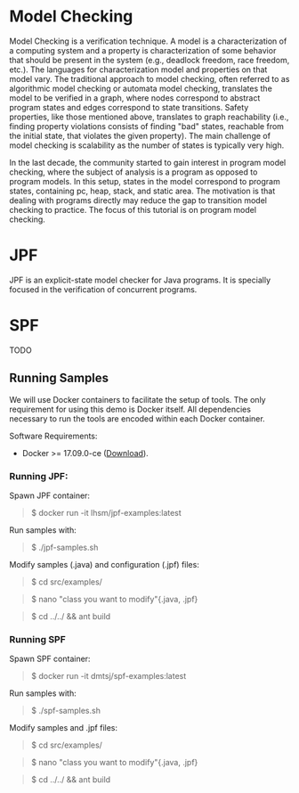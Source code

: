 # Model Checking

Model Checking is a verification technique. A model is a characterization of a computing system and a property is characterization of some behavior that should be present in the system (e.g., deadlock freedom, race freedom, etc.).  The languages for characterization model and properties on that model vary. The traditional approach to model checking, often referred to as algorithmic model checking or automata model checking, translates the model to be verified in a graph, where nodes correspond to abstract program states and edges correspond to state transitions. Safety properties, like those mentioned above, translates to graph reachability (i.e., finding property violations consists of finding "bad" states, reachable from the initial state, that violates the given property). The main challenge of model checking is scalability as the number of states is typically very high. 

In the last decade, the community started to gain interest in program model checking, where the subject of analysis is a program as opposed to program models. In this setup, states in the model correspond to program states, containing pc, heap, stack, and static area. The motivation is that dealing with programs directly may reduce the gap to transition model checking to practice. The focus of this tutorial is on program model checking.

# JPF

JPF is an explicit-state model checker for Java programs.  It is specially focused in the verification of concurrent programs.

# SPF

TODO

## Running Samples

We will use Docker containers to facilitate the setup of tools.  The only requirement for using this demo is Docker itself.  All dependencies necessary to run the tools are encoded within each Docker container.

Software Requirements:
- Docker >= 17.09.0-ce ([Download](https://store.docker.com/search?offering=enterprise&type=edition)).

### Running JPF:

Spawn JPF container:
> $ docker run -it lhsm/jpf-examples:latest

Run samples with:
> $ ./jpf-samples.sh

Modify samples (.java) and configuration (.jpf) files:
> $ cd src/examples/

> $ nano "class you want to modify"{.java, .jpf}

> $ cd ../../ && ant build

### Running SPF

Spawn SPF container:
> $ docker run -it dmtsj/spf-examples:latest

Run samples with:
> $ ./spf-samples.sh

Modify samples and .jpf files:
> $ cd src/examples/

> $ nano "class you want to modify"{.java, .jpf}

> $ cd ../../ && ant build

